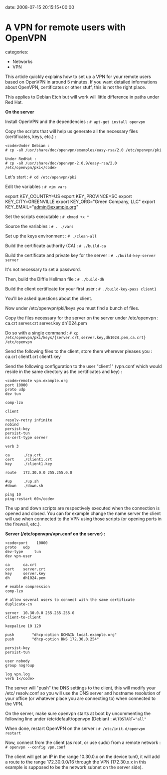 


date: 2008-07-15 20:15:15+00:00


# A VPN for remote users with OpenVPN

categories:
- Networks
- VPN


This article quickly explains how to set up a VPN for your remote users based on OpenVPN in around 5 minutes.
If you want detailed informations about OpenVPN, certificates or other stuff, this is not the right place.

This applies to Debian Etch but will work will little difference in paths under Red Hat.

**On the server**

Install OpenVPN and the dependencies :
`# apt-get install openvpn`

Copy the scripts that will help us generate all the necessary files (certificates, keys, etc.) :

    
    <code>Under Debian :
    # cp -aR /usr/share/doc/openvpn/examples/easy-rsa/2.0 /etc/openvpn/pki
    
    Under RedHat :
    # cp -aR /usr/share/doc/openvpn-2.0.9/easy-rsa/2.0 /etc/openvpn/pki</code>



Let's start :
`# cd /etc/openvpn/pki`

Edit the variables :
`# vim vars`

export KEY_COUNTRY=US
export KEY_PROVINCE=SC
export KEY_CITY=GREENVILLE
export KEY_ORG="Green Company, LLC"
export KEY_EMAIL="admin@example.org"

Set the scripts executable :
`# chmod +x *`

Source the variables :
`# . ./vars`

Set up the keys environment :
`# ./clean-all`

Build the certificate authority (CA) :
`# ./build-ca`

Build the certificate and private key for the server :
`# ./build-key-server server`

It's not necessary to set a password.

Then, build the Diffie Hellman file :
`# ./build-dh`

Build the client certificate for your first user :
`# ./build-key-pass client1`

You'll be asked questions about the client.


Now under /etc/openvpn/pki/keys you must find a bunch of files.

Copy the files necessary for the server on the server under /etc/openvpn :
ca.crt
server.crt
server.key
dh1024.pem

Do so with a single command :
`# cp /etc/openvpn/pki/keys/{server.crt,server.key,dh1024.pem,ca.crt} /etc/openvpn`


Send the following files to the client, store them wherever pleases you :
ca.crt
client1.crt
client1.key


Send the following configuration to the user "client1" (vpn.conf which would reside in the same directory as the certificates and key) :


    
    <code>remote vpn.example.org
    port 10000
    proto udp
    dev tun
    
    comp-lzo
    
    client
    
    resolv-retry infinite
    nobind
    persist-key
    persist-tun
    ns-cert-type server
    
    verb 3
    
    ca      ./ca.crt
    cert    ./client1.crt
    key     ./client1.key
    
    route 	172.30.0.0 255.255.0.0
    
    #up 	./up.sh
    #down 	./down.sh
    
    ping 10
    ping-restart 60</code>



The up and down scripts are respectively executed when the connection is opened and closed.
You can for example change the name server the client will use when connected to the VPN using those scripts (or opening ports in the firewall, etc.).


**Server (/etc/openvpn/vpn.conf on the server) :**

    
    <code>port    10000
    proto   udp
    dev-type     tun
    dev vpn-user
    
    ca      ca.crt
    cert    server.crt
    key     server.key
    dh      dh1024.pem
    
    # enable compression
    comp-lzo
    
    # allow several users to connect with the same certificate
    duplicate-cn
    
    server  10.30.0.0 255.255.255.0
    client-to-client
    
    keepalive 10 120
    
    push 	 	"dhcp-option DOMAIN local.example.org"
    push 	 	"dhcp-option DNS 172.30.0.254"
    
    persist-key
    persist-tun
    
    user nobody
    group nogroup
    
    log vpn.log
    verb 1</code>



The server will "push" the DNS settings to the client, this will modify your /etc/
resolv.conf so you will use the DNS server and hostname resolution of your office (or whatever place you are connecting to) when connected to the VPN.


On the server, make sure openvpn starts at boot by uncommenting the following line under /etc/default/openvpn (Debian) :
`AUTOSTART="all"`


When done, restart OpenVPN on the server :
`# /etc/init.d/openvpn restart`


Now, connect from the client (as root, or use sudo) from a remote network :
`# openvpn --config vpn.conf`


The client will get an IP in the range 10.30.0.x on the device tun0, it will add a route to the range 172.30.0.0/16 through the VPN (172.30.x.x in this example is supposed to be the network subnet on the server side).
